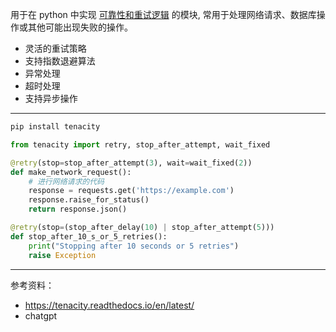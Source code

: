 
用于在 python 中实现 <u>可靠性和重试逻辑</u> 的模块, 常用于处理网络请求、数据库操作或其他可能出现失败的操作。


- 灵活的重试策略
- 支持指数退避算法
- 异常处理
- 超时处理
- 支持异步操作

-----------

```bash
pip install tenacity
```



```python
from tenacity import retry, stop_after_attempt, wait_fixed

@retry(stop=stop_after_attempt(3), wait=wait_fixed(2))
def make_network_request():
    # 进行网络请求的代码
    response = requests.get('https://example.com')
    response.raise_for_status()
    return response.json()
```

```python
@retry(stop=(stop_after_delay(10) | stop_after_attempt(5)))
def stop_after_10_s_or_5_retries():
    print("Stopping after 10 seconds or 5 retries")
    raise Exception
```








----------

参考资料：
- https://tenacity.readthedocs.io/en/latest/
- chatgpt